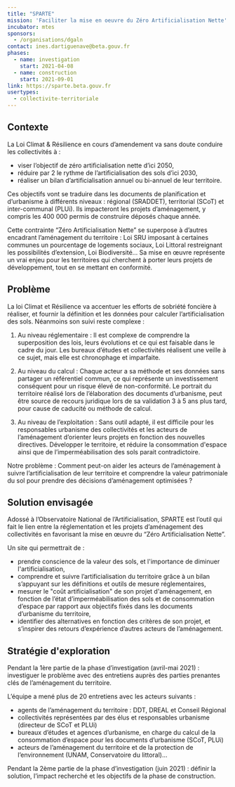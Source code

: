 ```yaml
---
title: "SPARTE"
mission: 'Faciliter la mise en oeuvre du Zéro Artificialisation Nette'
incubator: mtes
sponsors:
  - /organisations/dgaln
contact: ines.dartiguenave@beta.gouv.fr
phases:
  - name: investigation
    start: 2021-04-08
  - name: construction
    start: 2021-09-01
link: https://sparte.beta.gouv.fr
usertypes:
  - collectivite-territoriale
---
```

## Contexte

La Loi Climat & Résilience en cours d’amendement va sans doute conduire les collectivités à :
- viser l’objectif de zéro artificialisation nette d’ici 2050,
- réduire par 2 le rythme de l’artificialisation des sols d’ici 2030,
- réaliser un bilan d’artificialisation annuel ou bi-annuel de leur territoire.

Ces objectifs vont se traduire dans les documents de planification et d’urbanisme à différents niveaux : régional (SRADDET), territorial (SCoT) et inter-communal (PLUi). Ils impacteront les projets d’aménagement, y compris les 400 000 permis de construire déposés chaque année. 

Cette contrainte “Zéro Artificialisation Nette” se superpose à d’autres encadrant l’aménagement du territoire : Loi SRU imposant à certaines communes un pourcentage de logements sociaux, Loi Littoral restreignant les possibilités d’extension, Loi Biodiversité… Sa mise en œuvre représente un vrai enjeu pour les territoires qui cherchent à porter leurs projets de développement, tout en se mettant en conformité. 


## Problème

La loi Climat et Résilience va accentuer les efforts de sobriété foncière à réaliser, et fournir la définition et les données pour calculer l’artificialisation des sols. Néanmoins son suivi reste complexe : 

1. Au niveau réglementaire : Il est complexe de comprendre la superposition des lois, leurs évolutions et ce qui est faisable dans le cadre du jour. Les bureaux d’études et collectivités réalisent une veille à ce sujet, mais elle est chronophage et imparfaite. 

2. Au niveau du calcul : Chaque acteur a sa méthode et ses données sans partager un référentiel commun, ce qui représente un investissement conséquent pour un risque élevé de non-conformité. Le portrait du territoire réalisé lors de l’élaboration des documents d’urbanisme, peut être source de recours juridique lors de sa validation 3 à 5 ans plus tard, pour cause de caducité ou méthode de calcul. 

3. Au niveau de l’exploitation : Sans outil adapté, il est difficile pour les responsables urbanisme des collectivités et les acteurs de l’aménagement d’orienter leurs projets en fonction des nouvelles directives. Développer le territoire, et réduire la consommation d'espace ainsi que de l’imperméabilisation des sols parait contradictoire.

Notre problème : Comment peut-on aider les acteurs de l’aménagement à suivre l’artificialisation de leur territoire et comprendre la valeur patrimoniale du sol pour prendre des décisions d’aménagement optimisées ? 

## Solution envisagée 

Adossé à l’Observatoire National de l’Artificialisation, SPARTE est l’outil qui fait le lien entre la réglementation et les projets d’aménagement des collectivités en favorisant la mise en œuvre du “Zéro Artificialisation Nette”.

Un site qui permettrait de : 
- prendre conscience de la valeur des sols, et l'importance de diminuer l'artificialisation,
- comprendre et suivre l’artificialisation du territoire grâce à un bilan s’appuyant sur les définitions et outils de mesure réglementaires,
- mesurer le "coût artificialisation" de son projet d'aménagement, en fonction de l’état d’imperméabilisation des sols et de consommation d’espace par rapport aux objectifs fixés dans les documents d’urbanisme du territoire,
- identifier des alternatives en fonction des critères de son projet, et s’inspirer des retours d’expérience d’autres acteurs de l’aménagement. 



## Stratégie d'exploration 

Pendant la 1ère partie de la phase d’investigation (avril-mai 2021) : investiguer le problème avec des entretiens auprès des parties prenantes clés de l’aménagement du territoire.

L’équipe a mené plus de 20 entretiens avec les acteurs suivants :
- agents de l’aménagement du territoire : DDT, DREAL et Conseil Régional
- collectivités représentées par des élus et responsables urbanisme (directeur de SCoT et PLUi)
- bureaux d’études et agences d’urbanisme, en charge du calcul de la consommation d’espace pour les documents d’urbanisme (SCoT, PLUi)
- acteurs de l’aménagement du territoire et de la protection de l’environnement (UNAM, Conservatoire du littoral)…

Pendant la 2ème partie de la phase d’investigation (juin 2021) : définir la solution, l’impact recherché et les objectifs de la phase de construction.
